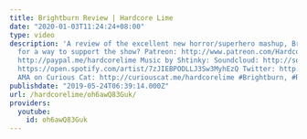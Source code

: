 ```yaml
---
title: Brightburn Review | Hardcore Lime
date: "2020-01-03T11:24:24+08:00"
type: video
description: 'A review of the excellent new horror/superhero mashup, Brightburn. Looking
  for a way to support the show? Patreon: http://www.patreon.com/Hardcorelime Paypal:
  http://paypal.me/hardcorelime Music by Shtinky: Soundcloud: http://soundcloud.com/shtinky/albums
  https://open.spotify.com/artist/7zJIEBPODLLJ3Sw3MyhEzQ Twitter: http://twitter.com/hardcorelime
  AMA on Curious Cat: http://curiouscat.me/hardcorelime #Brightburn, #Review'
publishdate: "2019-05-24T06:39:14.000Z"
url: /hardcorelime/oh6awQ83Guk/
providers:
  youtube:
    id: oh6awQ83Guk
---
```

